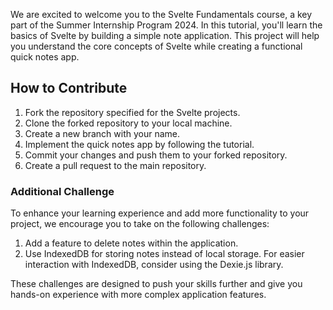 We are excited to welcome you to the Svelte Fundamentals course, a key part of the Summer Internship Program 2024. In this tutorial, you'll learn the basics of Svelte by building a simple note application. This project will help you understand the core concepts of Svelte while creating a functional quick notes app.

## How to Contribute
1. Fork the repository specified for the Svelte projects.
2. Clone the forked repository to your local machine.
3. Create a new branch with your name.
4. Implement the quick notes app by following the tutorial.
5. Commit your changes and push them to your forked repository.
6. Create a pull request to the main repository.

### Additional Challenge
To enhance your learning experience and add more functionality to your project, we encourage you to take on the following challenges:
1. Add a feature to delete notes within the application.
2. Use IndexedDB for storing notes instead of local storage. For easier interaction with IndexedDB, consider using the Dexie.js library.

These challenges are designed to push your skills further and give you hands-on experience with more complex application features.